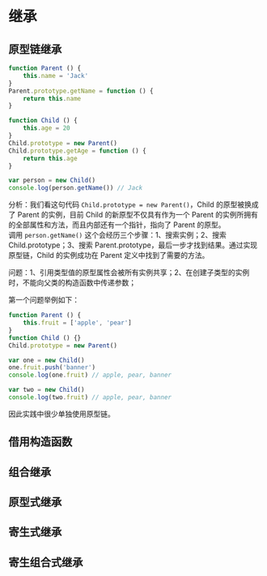 # 继承

## 原型链继承
```js
function Parent () {
    this.name = 'Jack'
}
Parent.prototype.getName = function () {
    return this.name
}

function Child () {
    this.age = 20
}
Child.prototype = new Parent()
Child.prototype.getAge = function () {
    return this.age
}

var person = new Child()
console.log(person.getName()) // Jack
```

分析：我们看这句代码 `Child.prototype = new Parent()`，Child 的原型被换成了 Parent 的实例，目前 Child 的新原型不仅具有作为一个 Parent 的实例所拥有的全部属性和方法，而且内部还有一个指针，指向了 Parent 的原型。  
调用 `person.getName()` 这个会经历三个步骤：1、搜索实例；2、搜索 Child.prototype；3、搜索 Parent.prototype，最后一步才找到结果。通过实现原型链，Child 的实例成功在 Parent 定义中找到了需要的方法。

问题：1、引用类型值的原型属性会被所有实例共享；2、在创建子类型的实例时，不能向父类的构造函数中传递参数；

第一个问题举例如下：
```js
function Parent () {
    this.fruit = ['apple', 'pear']
}
function Child () {}
Child.prototype = new Parent()

var one = new Child()
one.fruit.push('banner')
console.log(one.fruit) // apple, pear, banner

var two = new Child()
console.log(two.fruit) // apple, pear, banner
```
因此实践中很少单独使用原型链。

## 借用构造函数

## 组合继承

## 原型式继承

## 寄生式继承

## 寄生组合式继承